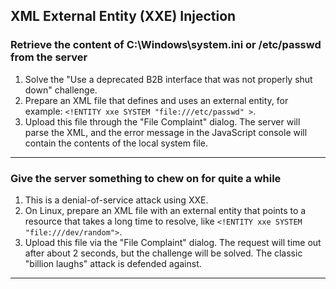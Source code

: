 ## XML External Entity (XXE) Injection

### Retrieve the content of C:\Windows\system.ini or /etc/passwd from the server
1.  Solve the "Use a deprecated B2B interface that was not properly shut down" challenge.
2.  Prepare an XML file that defines and uses an external entity, for example: `<!ENTITY xxe SYSTEM "file:///etc/passwd" >`.
3.  Upload this file through the "File Complaint" dialog. The server will parse the XML, and the error message in the JavaScript console will contain the contents of the local system file.

---

### Give the server something to chew on for quite a while
1.  This is a denial-of-service attack using XXE.
2.  On Linux, prepare an XML file with an external entity that points to a resource that takes a long time to resolve, like `<!ENTITY xxe SYSTEM "file:///dev/random">`.
4.  Upload this file via the "File Complaint" dialog. The request will time out after about 2 seconds, but the challenge will be solved. The classic "billion laughs" attack is defended against.

---
